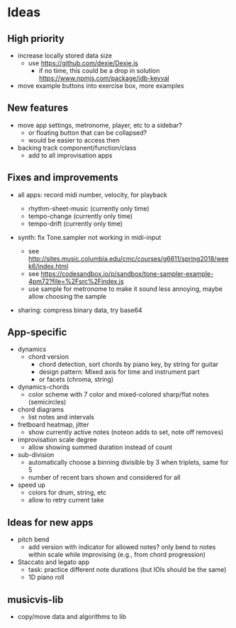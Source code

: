 # Ideas

## High priority


- increase locally stored data size
  - use https://github.com/dexie/Dexie.js
    - if no time, this could be a drop in solution https://www.npmjs.com/package/idb-keyval
- move example buttons into exercise box, more examples

## New features

- move app settings, metronome, player, etc to a sidebar?
  - or floating button that can be collapsed?
  - would be easier to access then
- backing track component/function/class
  - add to all improvisation apps


## Fixes and improvements

- all apps: record midi number, velocity, for playback
  - rhythm-sheet-music (currently only time)
  - tempo-change (currently only time)
  - tempo-drift (currently only time)

- synth: fix Tone.sampler not working in midi-input
  - see http://sites.music.columbia.edu/cmc/courses/g6611/spring2018/week6/index.html
  - see https://codesandbox.io/p/sandbox/tone-sampler-example-4pm72?file=%2Fsrc%2Findex.js
  - use sample for metronome to make it sound less annoying, maybe allow choosing the sample


- sharing: compress binary data, try base64


## App-specific

- dynamics
  - chord version
    - chord detection, sort chords by piano key, by string for guitar
    - design pattern: Mixed axis for time and instrument part
    - or facets (chroma, string)
- dynamics-chords
  - color scheme with 7 color and mixed-colored sharp/flat notes (semicircles)
- chord diagrams
  - list notes and intervals
- fretboard heatmap, jitter
  - show currently active notes (noteon adds to set, note off removes)
- improvisation scale degree
  - allow showing summed duration instead of count
- sub-division
  - automatically choose a binning divisible by 3 when triplets, same for 5
  - number of recent bars shown and considered for all
- speed up
  - colors for drum, string, etc
  - allow to retry current take


## Ideas for new apps

- pitch bend
  - add version with indicator for allowed notes? only bend to notes within scale while improvising (e.g., from chord progression)
- Staccato and legato app
  - task: practice different note durations (but IOIs should be the same)
  - 1D piano roll


## musicvis-lib

- copy/move data and algorithms to lib
